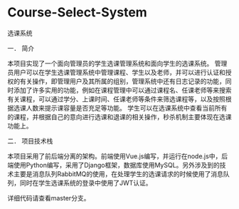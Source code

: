 # Course-Select-System
选课系统


一．	简介

本项目实现了一个面向管理员的学生选课管理系统和面向学生的选课系统。
管理员用户可以在学生选课管理系统中管理课程、学生以及老师，并可以进行认证和授权的有关操作，即管理用户及其所属的组别，管理系统中还有日志记录的功能，同时添加了许多实用的功能，例如在课程管理中可以通过课程名、任课老师等来搜索有关课程，可以通过学分、上课时间、任课老师等条件来筛选课程等，以及按照根据选课人数来提示课容量是否充足等功能。
学生可以在选课系统中查看当前所有的课程，并根据自己的意向进行选课和退课的相关操作，秒杀机制主要体现在选课功能上。

二．	项目技术栈

本项目采用了前后端分离的架构。前端使用Vue.js编写，并运行在node.js中，后端使用Python编写，采用了Django框架，数据库使用MySQL。另外涉及到的技术主要是消息队列RabbitMQ的使用，在处理学生的选课请求的时候使用了消息队列，同时在学生选课系统的登录中使用了JWT认证。

详细代码请查看master分支。
